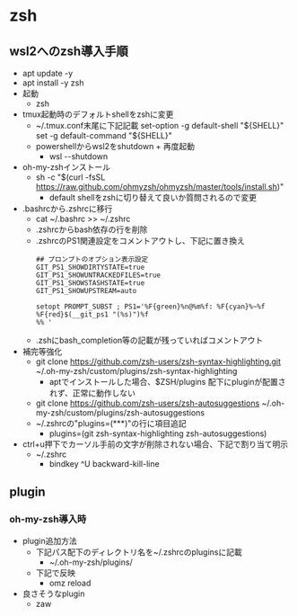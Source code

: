# zsh

## wsl2へのzsh導入手順

* apt update -y
* apt install -y zsh
* 起動
  * zsh
* tmux起動時のデフォルトshellをzshに変更
  * ~/.tmux.conf末尾に下記記載
    set-option -g default-shell "${SHELL}"
    set -g default-command "${SHELL}"
  * powershellからwsl2をshutdown + 再度起動
    * wsl --shutdown
* oh-my-zshインストール
  * sh -c "$(curl -fsSL https://raw.github.com/ohmyzsh/ohmyzsh/master/tools/install.sh)"
    * default shellをzshに切り替えて良いか質問されるので変更
* .bashrcから.zshrcに移行
  * cat ~/.bashrc >> ~/.zshrc
  * .zshrcからbash依存の行を削除
  * .zshrcのPS1関連設定をコメントアウトし、下記に置き換え
    ```
    ## プロンプトのオプション表示設定
    GIT_PS1_SHOWDIRTYSTATE=true
    GIT_PS1_SHOWUNTRACKEDFILES=true
    GIT_PS1_SHOWSTASHSTATE=true
    GIT_PS1_SHOWUPSTREAM=auto

    setopt PROMPT_SUBST ; PS1='%F{green}%n@%m%f: %F{cyan}%~%f %F{red}$(__git_ps1 "(%s)")%f
    %% '
    ```
  * .zshにbash_completion等の記載が残っていればコメントアウト
* 補完等強化
  * git clone https://github.com/zsh-users/zsh-syntax-highlighting.git ~/.oh-my-zsh/custom/plugins/zsh-syntax-highlighting
    * aptでインストールした場合、$ZSH/plugins 配下にpluginが配置されず、正常に動作しない
  * git clone https://github.com/zsh-users/zsh-autosuggestions ~/.oh-my-zsh/custom/plugins/zsh-autosuggestions
  * ~/.zshrcの"plugins=(***)"の行に項目追記
    * plugins=(git zsh-syntax-highlighting zsh-autosuggestions)
* ctrl+u押下でカーソル手前の文字が削除されない場合、下記で割り当て明示
  * ~/.zshrc
    * bindkey \^U backward-kill-line

## plugin

### oh-my-zsh導入時

* plugin追加方法
  * 下記パス配下のディレクトリ名を~/.zshrcのpluginsに記載
    * ~/.oh-my-zsh/plugins/
  * 下記で反映
    * omz reload
* 良さそうなplugin
  * zaw